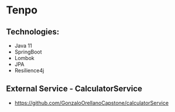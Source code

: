 # Tenpo

## Technologies:
* Java 11
* SpringBoot
* Lombok
* JPA
* Resilience4j

## External Service - CalculatorService

* https://github.com/GonzaloOrellanoCapstone/calculatorService
